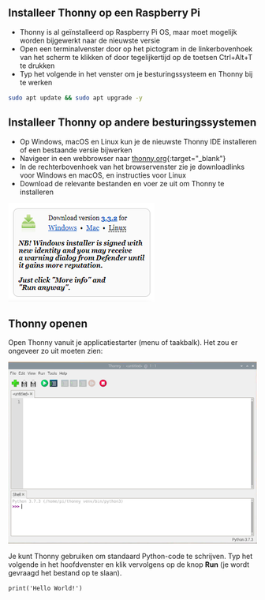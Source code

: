 ## Installeer Thonny op een Raspberry Pi

- Thonny is al geïnstalleerd op Raspberry Pi OS, maar moet mogelijk worden bijgewerkt naar de nieuwste versie
- Open een terminalvenster door op het pictogram in de linkerbovenhoek van het scherm te klikken of door tegelijkertijd op de toetsen Ctrl+Alt+T te drukken
- Typ het volgende in het venster om je besturingssysteem en Thonny bij te werken

```bash
sudo apt update && sudo apt upgrade -y
```

## Installeer Thonny op andere besturingssystemen

- Op Windows, macOS en Linux kun je de nieuwste Thonny IDE installeren of een bestaande versie bijwerken
- Navigeer in een webbrowser naar [thonny.org](https://thonny.org/){:target="_blank"}
- In de rechterbovenhoek van het browservenster zie je downloadlinks voor Windows en macOS, en instructies voor Linux
- Download de relevante bestanden en voer ze uit om Thonny te installeren

![Download instructies van de Thonny-site](images/thonny-site.png)

## Thonny openen

Open Thonny vanuit je applicatiestarter (menu of taakbalk). Het zou er ongeveer zo uit moeten zien:

![Thonny applicatie](images/thonny-editor.png)

Je kunt Thonny gebruiken om standaard Python-code te schrijven. Typ het volgende in het hoofdvenster en klik vervolgens op de knop **Run** (je wordt gevraagd het bestand op te slaan).

```python3
print('Hello World!')
```


